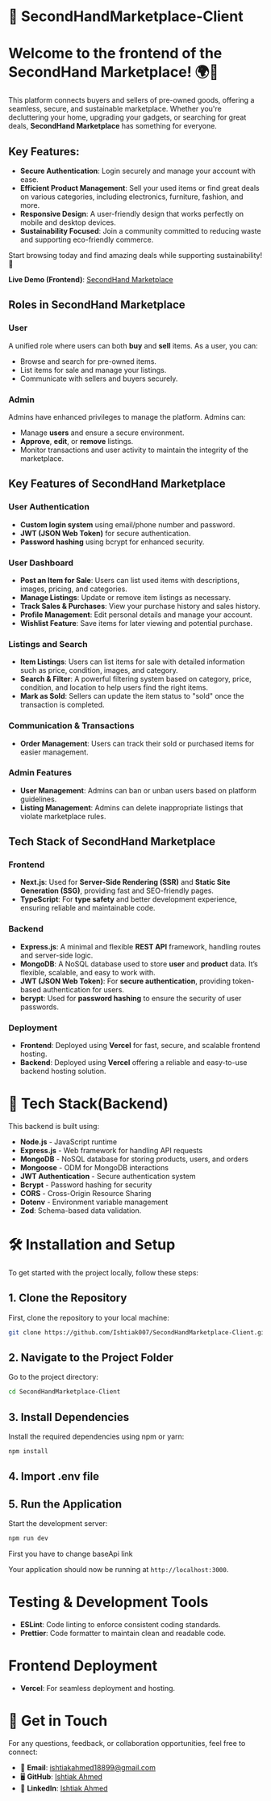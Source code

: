 # 🛒 SecondHandMarketplace-Client

# Welcome to the frontend of the **SecondHand Marketplace**! 🌍💼

This platform connects buyers and sellers of pre-owned goods, offering a seamless, secure, and sustainable marketplace. Whether you're decluttering your home, upgrading your gadgets, or searching for great deals, **SecondHand Marketplace** has something for everyone.

## Key Features:

- **Secure Authentication**: Login securely and manage your account with ease.
- **Efficient Product Management**: Sell your used items or find great deals on various categories, including electronics, furniture, fashion, and more.
- **Responsive Design**: A user-friendly design that works perfectly on mobile and desktop devices.
- **Sustainability Focused**: Join a community committed to reducing waste and supporting eco-friendly commerce.

Start browsing today and find amazing deals while supporting sustainability! 🌱

**Live Demo (Frontend)**: [SecondHand Marketplace](https://second-hand-marketplace-client-seven.vercel.app)

## Roles in **SecondHand Marketplace**

### User

A unified role where users can both **buy** and **sell** items. As a user, you can:

- Browse and search for pre-owned items.
- List items for sale and manage your listings.
- Communicate with sellers and buyers securely.

### Admin

Admins have enhanced privileges to manage the platform. Admins can:

- Manage **users** and ensure a secure environment.
- **Approve**, **edit**, or **remove** listings.
- Monitor transactions and user activity to maintain the integrity of the marketplace.

## Key Features of SecondHand Marketplace

### User Authentication

- **Custom login system** using email/phone number and password.
- **JWT (JSON Web Token)** for secure authentication.
- **Password hashing** using bcrypt for enhanced security.

### User Dashboard

- **Post an Item for Sale**: Users can list used items with descriptions, images, pricing, and categories.
- **Manage Listings**: Update or remove item listings as necessary.
- **Track Sales & Purchases**: View your purchase history and sales history.
- **Profile Management**: Edit personal details and manage your account.
- **Wishlist Feature**: Save items for later viewing and potential purchase.

### Listings and Search

- **Item Listings**: Users can list items for sale with detailed information such as price, condition, images, and category.
- **Search & Filter**: A powerful filtering system based on category, price, condition, and location to help users find the right items.
- **Mark as Sold**: Sellers can update the item status to "sold" once the transaction is completed.

### Communication & Transactions

- **Order Management**: Users can track their sold or purchased items for easier management.

### Admin Features

- **User Management**: Admins can ban or unban users based on platform guidelines.
- **Listing Management**: Admins can delete inappropriate listings that violate marketplace rules.

## Tech Stack of SecondHand Marketplace

### **Frontend**

- **Next.js**: Used for **Server-Side Rendering (SSR)** and **Static Site Generation (SSG)**, providing fast and SEO-friendly pages.
- **TypeScript**: For **type safety** and better development experience, ensuring reliable and maintainable code.

### **Backend**

- **Express.js**: A minimal and flexible **REST API** framework, handling routes and server-side logic.
- **MongoDB**: A NoSQL database used to store **user** and **product** data. It’s flexible, scalable, and easy to work with.
- **JWT (JSON Web Token)**: For **secure authentication**, providing token-based authentication for users.
- **bcrypt**: Used for **password hashing** to ensure the security of user passwords.

### **Deployment**

- **Frontend**: Deployed using **Vercel** for fast, secure, and scalable frontend hosting.
- **Backend**: Deployed using **Vercel** offering a reliable and easy-to-use backend hosting solution.

# 🚀 Tech Stack(Backend)

This backend is built using:

- **Node.js** - JavaScript runtime
- **Express.js** - Web framework for handling API requests
- **MongoDB** - NoSQL database for storing products, users, and orders
- **Mongoose** - ODM for MongoDB interactions
- **JWT Authentication** - Secure authentication system
- **Bcrypt** - Password hashing for security
- **CORS** - Cross-Origin Resource Sharing
- **Dotenv** - Environment variable management
- **Zod**: Schema-based data validation.

# 🛠️ Installation and Setup

To get started with the project locally, follow these steps:

## 1. Clone the Repository

First, clone the repository to your local machine:

```bash
git clone https://github.com/Ishtiak007/SecondHandMarketplace-Client.git
```

## 2. Navigate to the Project Folder

Go to the project directory:

```bash
cd SecondHandMarketplace-Client
```

## 3. Install Dependencies

Install the required dependencies using npm or yarn:

```bash
npm install
```

## 4. Import .env file

## 5. Run the Application

Start the development server:

```bash
npm run dev
```

First you have to change baseApi link

Your application should now be running at `http://localhost:3000`.

# Testing & Development Tools

- **ESLint**: Code linting to enforce consistent coding standards.
- **Prettier**: Code formatter to maintain clean and readable code.

# Frontend Deployment

- **Vercel**: For seamless deployment and hosting.

# 📩 Get in Touch

For any questions, feedback, or collaboration opportunities, feel free to connect:

- 📧 **Email**: [ishtiakahmed18899@gmail.com](mailto:ishtiakahmed18899@gmail.com)
- 🖥 **GitHub**: [Ishtiak Ahmed](https://github.com/Ishtiak007)
- 💼 **LinkedIn**: [Ishtiak Ahmed](https://www.linkedin.com/in/ishtiak-ahmed-2846722a5/)
